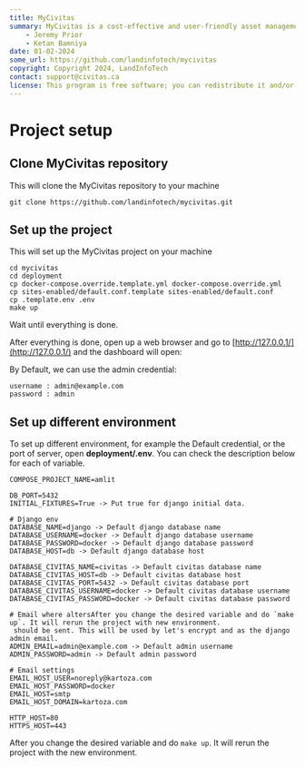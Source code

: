 ```yaml
---
title: MyCivitas
summary: MyCivitas is a cost-effective and user-friendly asset management platform designed specifically for small communities. This comprehensive solution offers an all-inclusive and easy-to-use platform, empowering users to efficiently record and manage their assets within a powerful information system. With MyCivitas, communities can streamline their asset management processes, ensuring a seamless and effective approach to organising and overseeing their valuable resources.
    - Jeremy Prior
    - Ketan Bamniya
date: 01-02-2024
some_url: https://github.com/landinfotech/mycivitas
copyright: Copyright 2024, LandInfoTech
contact: support@civitas.ca
license: This program is free software; you can redistribute it and/or modify it under the terms of the GNU Affero General Public License as published by the Free Software Foundation; either version 3 of the License, or (at your option) any later version.
---
```


# Project setup
<!-- This needs to be changed per project -->

## Clone MyCivitas repository

This will clone the MyCivitas repository to your machine
```
git clone https://github.com/landinfotech/mycivitas.git
```
<!-- Change this to project repository -->

## Set up the project

This will set up the MyCivitas project on your machine

```
cd mycivitas
cd deployment
cp docker-compose.override.template.yml docker-compose.override.yml
cp sites-enabled/default.conf.template sites-enabled/default.conf
cp .template.env .env
make up
```

Wait until everything is done.

After everything is done, open up a web browser and go to [http://127.0.0.1/](http://127.0.0.1/) and the dashboard will open:

By Default, we can use the admin credential:

```
username : admin@example.com
password : admin
```

## Set up different environment

To set up different environment, for example the Default credential, or the port of server, open **deployment/.env**.
You can check the description below for each of variable.

```
COMPOSE_PROJECT_NAME=amlit

DB_PORT=5432
INITIAL_FIXTURES=True -> Put true for django initial data.

# Django env
DATABASE_NAME=django -> Default django database name
DATABASE_USERNAME=docker -> Default django database username
DATABASE_PASSWORD=docker -> Default django database password
DATABASE_HOST=db -> Default django database host

DATABASE_CIVITAS_NAME=civitas -> Default civitas database name
DATABASE_CIVITAS_HOST=db -> Default civitas database host
DATABASE_CIVITAS_PORT=5432 -> Default civitas database port
DATABASE_CIVITAS_USERNAME=docker -> Default civitas database username
DATABASE_CIVITAS_PASSWORD=docker -> Default civitas database password

# Email where altersAfter you change the desired variable and do `make up`. It will rerun the project with new environment.
 should be sent. This will be used by let's encrypt and as the django admin email.
ADMIN_EMAIL=admin@example.com -> Default admin username
ADMIN_PASSWORD=admin -> Default admin password

# Email settings
EMAIL_HOST_USER=noreply@kartoza.com
EMAIL_HOST_PASSWORD=docker
EMAIL_HOST=smtp
EMAIL_HOST_DOMAIN=kartoza.com

HTTP_HOST=80
HTTPS_HOST=443
```

After you change the desired variable and do `make up`. It will rerun the project with the new environment.

